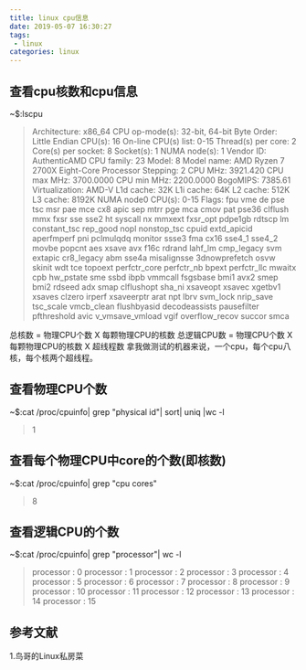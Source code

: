 ```yaml
---
title: linux cpu信息
date: 2019-05-07 16:30:27
tags:
 - linux
categories: linux
---
```


## 查看cpu核数和cpu信息
~$:lscpu
> Architecture:          x86_64
CPU op-mode(s):        32-bit, 64-bit
Byte Order:            Little Endian
CPU(s):                16
On-line CPU(s) list:   0-15
Thread(s) per core:    2
Core(s) per socket:    8
Socket(s):             1
NUMA node(s):          1
Vendor ID:             AuthenticAMD
CPU family:            23
Model:                 8
Model name:            AMD Ryzen 7 2700X Eight-Core Processor
Stepping:              2
CPU MHz:               3921.420
CPU max MHz:           3700.0000
CPU min MHz:           2200.0000
BogoMIPS:              7385.61
Virtualization:        AMD-V
L1d cache:             32K
L1i cache:             64K
L2 cache:              512K
L3 cache:              8192K
NUMA node0 CPU(s):     0-15
Flags:                 fpu vme de pse tsc msr pae mce cx8 apic sep mtrr pge mca cmov pat pse36 clflush mmx fxsr sse sse2 ht syscall nx mmxext fxsr_opt pdpe1gb rdtscp lm constant_tsc rep_good nopl nonstop_tsc cpuid extd_apicid aperfmperf pni pclmulqdq monitor ssse3 fma cx16 sse4_1 sse4_2 movbe popcnt aes xsave avx f16c rdrand lahf_lm cmp_legacy svm extapic cr8_legacy abm sse4a misalignsse 3dnowprefetch osvw skinit wdt tce topoext perfctr_core perfctr_nb bpext perfctr_llc mwaitx cpb hw_pstate sme ssbd ibpb vmmcall fsgsbase bmi1 avx2 smep bmi2 rdseed adx smap clflushopt sha_ni xsaveopt xsavec xgetbv1 xsaves clzero irperf xsaveerptr arat npt lbrv svm_lock nrip_save tsc_scale vmcb_clean flushbyasid decodeassists pausefilter pfthreshold avic v_vmsave_vmload vgif overflow_recov succor smca


总核数 = 物理CPU个数 X 每颗物理CPU的核数
总逻辑CPU数 = 物理CPU个数 X 每颗物理CPU的核数 X 超线程数
拿我做测试的机器来说，一个cpu，每个cpu八核，每个核两个超线程。

## 查看物理CPU个数
~$:cat /proc/cpuinfo| grep "physical id"| sort| uniq |wc -l
> 1

## 查看每个物理CPU中core的个数(即核数)
~$:cat /proc/cpuinfo| grep "cpu cores"
> 8

## 查看逻辑CPU的个数
~$:cat /proc/cpuinfo| grep "processor"| wc -l
> processor	: 0
processor	: 1
processor	: 2
processor	: 3
processor	: 4
processor	: 5
processor	: 6
processor	: 7
processor	: 8
processor	: 9
processor	: 10
processor	: 11
processor	: 12
processor	: 13
processor	: 14
processor	: 15


## 参考文献
1.鸟哥的Linux私房菜
